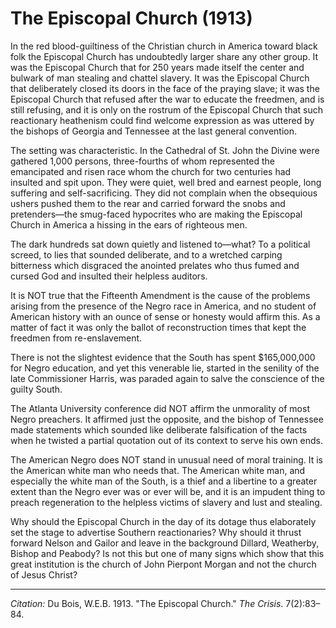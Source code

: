 <!--
title:   The Episcopal Church
author:  Du Bois, W.E.B.
journal: The Crisis
year:    1913
volume:  7
issue:   2
pages:   83-84
-->

# The Episcopal Church (1913)

In the red blood-guiltiness of the Christian church in America toward black folk the Episcopal Church has undoubtedly larger share any other group. It was the Episcopal Church that for 250 years made itself the center and bulwark of man stealing and chattel slavery. It was the Episcopal Church that deliberately closed its doors in the face of the praying slave; it was the Episcopal Church that refused after the war to educate the freedmen, and is still refusing, and it is only on the rostrum of the Episcopal Church that such reactionary heathenism could find welcome expression as was uttered by the bishops of Georgia and Tennessee at the last general convention.

The setting was characteristic. In the Cathedral of St. John the Divine were gathered 1,000 persons, three-fourths of whom represented the emancipated and risen race whom the church for two centuries had insulted and spit upon. They were quiet, well bred and earnest people, long suffering and self-sacrificing. They did not complain when the obsequious ushers pushed them to the rear and carried forward the snobs and pretenders—the smug-faced hypocrites who are making the Episcopal Church in America a hissing in the ears of righteous men.

The dark hundreds sat down quietly and listened to—what? To a political screed, to lies that sounded deliberate, and to a wretched carping bitterness which disgraced the anointed prelates who thus fumed and cursed God and insulted their helpless auditors.

It is NOT true that the Fifteenth Amendment is the cause of the problems arising from the presence of the Negro race in America, and no student of American history with an ounce of sense or honesty would affirm this. As a matter of fact it was only the ballot of reconstruction times that kept the freedmen from re-enslavement.

There is not the slightest evidence that the South has spent $165,000,000 for Negro education, and yet this venerable lie, started in the senility of the late Commissioner Harris, was paraded again to salve the conscience of the guilty South.

The Atlanta University conference did NOT affirm the unmorality of most Negro preachers. It affirmed just the opposite, and the bishop of Tennessee made statements which sounded like deliberate falsification of the facts when he twisted a partial quotation out of its context to serve his own ends.

The American Negro does NOT stand in unusual need of moral training. It is the American white man who needs that. The American white man, and especially the white man of the South, is a thief and a libertine to a greater extent than the Negro ever was or ever will be, and it is an impudent thing to preach regeneration to the helpless victims of slavery and lust and stealing.

Why should the Episcopal Church in the day of its dotage thus elaborately set the stage to advertise Southern reactionaries? Why should it thrust forward Nelson and Gailor and leave in the background Dillard, Weatherby, Bishop and Peabody? Is not this but one of many signs which show that this great institution is the church of John Pierpont Morgan and not the church of Jesus Christ?

______________
*Citation:* Du Bois, W.E.B. 1913. "The Episcopal Church." *The Crisis*. 7(2):83&ndash;84.